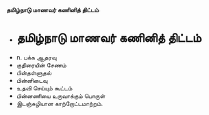 **தமிழ்நாடு மாணவர் கணினித் திட்டம்**
- # தமிழ்நாடு மாணவர் கணினித் திட்டம்
- n. பக்க ஆதரவு
- குதிரையின் சேணம்
- பின்தள்ளுதல்
- பின்னிடைவு
- உதவி செய்யும் கூட்டம்
- பின்னணியை உருவாக்கும் பொருள்
- இடஞ்சுழியான காற்றோட்டமாற்றம்.

